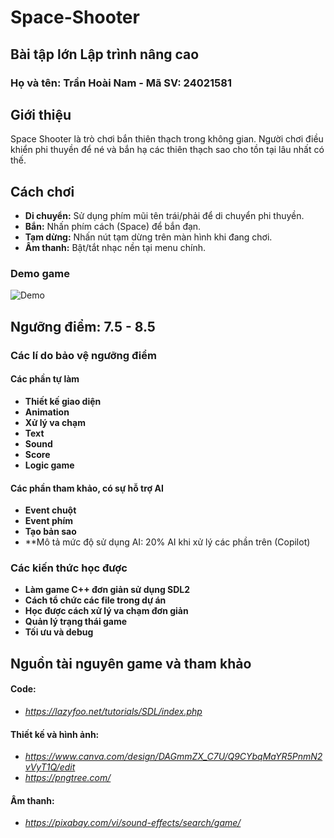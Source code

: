 # Space-Shooter
<h2>Bài tập lớn Lập trình nâng cao</h2>
<h3>Họ và tên: Trần Hoài Nam - Mã SV: 24021581</h3>

## Giới thiệu
Space Shooter là trò chơi bắn thiên thạch trong không gian. Người chơi điều khiển phi thuyền để né và bắn hạ các thiên thạch sao cho tồn tại lâu nhất có thế. 

## Cách chơi
- **Di chuyển:** Sử dụng phím mũi tên trái/phải để di chuyển phi thuyền.
- **Bắn:** Nhấn phím cách (Space) để bắn đạn.
- **Tạm dừng:** Nhấn nút tạm dừng trên màn hình khi đang chơi.
- **Âm thanh:** Bật/tắt nhạc nền tại menu chính.

### Demo game
![Demo](resources/Demo.gif)

## Ngưỡng điểm:  7.5 - 8.5
### Các lí do bảo vệ ngưỡng điểm
#### Các phần tự làm
- **Thiết kế giao diện**
- **Animation**
- **Xử lý va chạm**
- **Text**
- **Sound** 
- **Score**
- **Logic game**
#### Các phần tham khảo, có sự hỗ trợ AI
- **Event chuột**
- **Event phím**
- **Tạo bản sao**
- **Mô tả mức độ sử dụng AI: 20% AI khi xử lý các phần trên (Copilot)
### Các kiến thức học được
- **Làm game C++ đơn giản sử dụng SDL2**
- **Cách tổ chức các file trong dự án**
- **Học được cách xử lý va chạm đơn giản**
- **Quản lý trạng thái game**
- **Tối ưu và debug**

## Nguồn tài nguyên game và tham khảo
#### Code: 
- *https://lazyfoo.net/tutorials/SDL/index.php*
#### Thiết kế và hình ảnh:
- *https://www.canva.com/design/DAGmmZX_C7U/Q9CYbqMaYR5PnmN2vVyT1Q/edit*
- *https://pngtree.com/*
#### Âm thanh:
- *https://pixabay.com/vi/sound-effects/search/game/*


